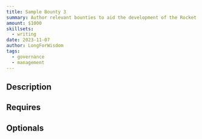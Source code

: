 ```yaml
---
title: Sample Bounty 3
summary: Author relevant bounties to aid the development of the Rocket Pool protocol.
amount: $1000
skillsets:
  - writing
date: 2023-11-07
author: LongForWisdom
tags: 
  - governance
  - management
---
```


## Description

## Requires

## Optionals